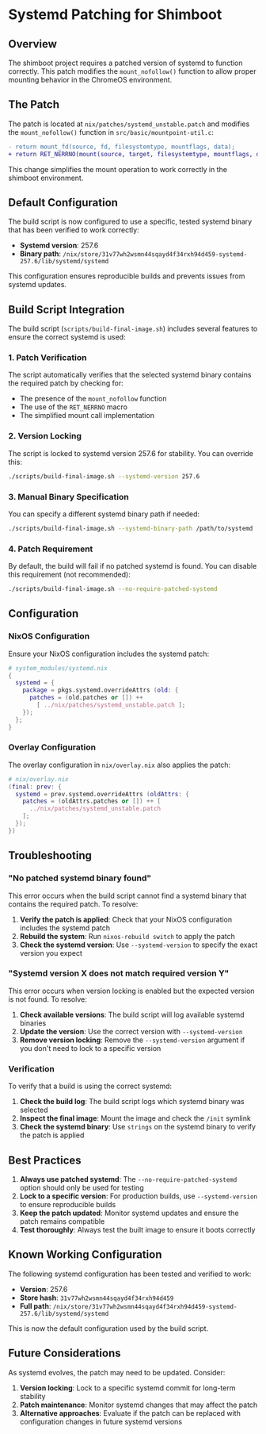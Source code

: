 # Systemd Patching for Shimboot

## Overview

The shimboot project requires a patched version of systemd to function correctly. This patch modifies the `mount_nofollow()` function to allow proper mounting behavior in the ChromeOS environment.

## The Patch

The patch is located at `nix/patches/systemd_unstable.patch` and modifies the `mount_nofollow()` function in `src/basic/mountpoint-util.c`:

```diff
- return mount_fd(source, fd, filesystemtype, mountflags, data);
+ return RET_NERRNO(mount(source, target, filesystemtype, mountflags, data));
```

This change simplifies the mount operation to work correctly in the shimboot environment.

## Default Configuration

The build script is now configured to use a specific, tested systemd binary that has been verified to work correctly:

- **Systemd version**: 257.6
- **Binary path**: `/nix/store/31v77wh2wsmn44sqayd4f34rxh94d459-systemd-257.6/lib/systemd/systemd`

This configuration ensures reproducible builds and prevents issues from systemd updates.

## Build Script Integration

The build script (`scripts/build-final-image.sh`) includes several features to ensure the correct systemd is used:

### 1. Patch Verification

The script automatically verifies that the selected systemd binary contains the required patch by checking for:
- The presence of the `mount_nofollow` function
- The use of the `RET_NERRNO` macro
- The simplified mount call implementation

### 2. Version Locking

The script is locked to systemd version 257.6 for stability. You can override this:

```bash
./scripts/build-final-image.sh --systemd-version 257.6
```

### 3. Manual Binary Specification

You can specify a different systemd binary path if needed:

```bash
./scripts/build-final-image.sh --systemd-binary-path /path/to/systemd
```

### 4. Patch Requirement

By default, the build will fail if no patched systemd is found. You can disable this requirement (not recommended):

```bash
./scripts/build-final-image.sh --no-require-patched-systemd
```

## Configuration

### NixOS Configuration

Ensure your NixOS configuration includes the systemd patch:

```nix
# system_modules/systemd.nix
{
  systemd = {
    package = pkgs.systemd.overrideAttrs (old: {
      patches = (old.patches or []) ++
        [ ../nix/patches/systemd_unstable.patch ];
    });
  };
}
```

### Overlay Configuration

The overlay configuration in `nix/overlay.nix` also applies the patch:

```nix
# nix/overlay.nix
(final: prev: {
  systemd = prev.systemd.overrideAttrs (oldAttrs: {
    patches = (oldAttrs.patches or []) ++ [
      ../nix/patches/systemd_unstable.patch
    ];
  });
})
```

## Troubleshooting

### "No patched systemd binary found"

This error occurs when the build script cannot find a systemd binary that contains the required patch. To resolve:

1. **Verify the patch is applied**: Check that your NixOS configuration includes the systemd patch
2. **Rebuild the system**: Run `nixos-rebuild switch` to apply the patch
3. **Check the systemd version**: Use `--systemd-version` to specify the exact version you expect

### "Systemd version X does not match required version Y"

This error occurs when version locking is enabled but the expected version is not found. To resolve:

1. **Check available versions**: The build script will log available systemd binaries
2. **Update the version**: Use the correct version with `--systemd-version`
3. **Remove version locking**: Remove the `--systemd-version` argument if you don't need to lock to a specific version

### Verification

To verify that a build is using the correct systemd:

1. **Check the build log**: The build script logs which systemd binary was selected
2. **Inspect the final image**: Mount the image and check the `/init` symlink
3. **Check the systemd binary**: Use `strings` on the systemd binary to verify the patch is applied

## Best Practices

1. **Always use patched systemd**: The `--no-require-patched-systemd` option should only be used for testing
2. **Lock to a specific version**: For production builds, use `--systemd-version` to ensure reproducible builds
3. **Keep the patch updated**: Monitor systemd updates and ensure the patch remains compatible
4. **Test thoroughly**: Always test the built image to ensure it boots correctly

## Known Working Configuration

The following systemd configuration has been tested and verified to work:

- **Version**: 257.6
- **Store hash**: `31v77wh2wsmn44sqayd4f34rxh94d459`
- **Full path**: `/nix/store/31v77wh2wsmn44sqayd4f34rxh94d459-systemd-257.6/lib/systemd/systemd`

This is now the default configuration used by the build script.

## Future Considerations

As systemd evolves, the patch may need to be updated. Consider:

1. **Version locking**: Lock to a specific systemd commit for long-term stability
2. **Patch maintenance**: Monitor systemd changes that may affect the patch
3. **Alternative approaches**: Evaluate if the patch can be replaced with configuration changes in future systemd versions